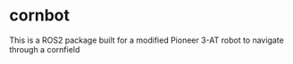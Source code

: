 # cornbot
This is a ROS2 package built for a modified Pioneer 3-AT robot to navigate through a cornfield
